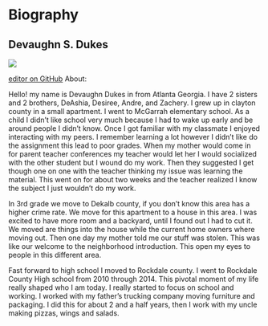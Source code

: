 # Biography
## Devaughn S. Dukes
<img src="https://scontent-nrt1-1.xx.fbcdn.net/v/t1.0-9/25354096_1446370028793813_1164069433581385354_n.jpg?oh=ac69d171bfd3519ee2b4cc401c4d57d6&oe=5A89B86E">


[editor on GitHub](https://github.com/DDUKES5/DDUKES5.github.io/edit/master/index.md) 
About:
	
   Hello! my name is Devaughn Dukes in from Atlanta Georgia. I have 2 sisters and 2 brothers, DeAshia, Desiree, Andre, and Zachery. I grew up in clayton county in a small apartment. I went to McGarrah elementary school. As a child I didn’t like school very much because I had to wake up early and be around people I didn’t know. Once I got familiar with my classmate I enjoyed interacting with my peers. I remember learning a lot however I didn’t like do the assignment this lead to poor grades. When my mother would come in for parent teacher conferences my teacher would let her I would socialized with the other student but I wound do my work. Then they suggested I get though one on one with the teacher thinking my issue was learning the material. This went on for about two weeks and the teacher realized I know the subject I just wouldn’t do my work.
		
   In 3rd grade we move to Dekalb county, if you don’t know this area has a higher crime rate. We move for this apartment to a house in this area. I was excited to have more room and a backyard, until I found out I had to cut it. We moved are things into the house while the current home owners where moving out. Then one day my mother told me our stuff was stolen. This was like our welcome to the neighborhood introduction. This open my eyes to people in this different area.
		
   Fast forward to high school I moved to Rockdale county. I went to Rockdale County High school from 2010 through 2014. This pivotal moment of my life really shaped who I am today. I really started to focus on school and working. I worked with my father’s trucking company moving furniture and packaging. I did this for about 2 and a half years, then I work with my uncle making pizzas, wings and salads.

